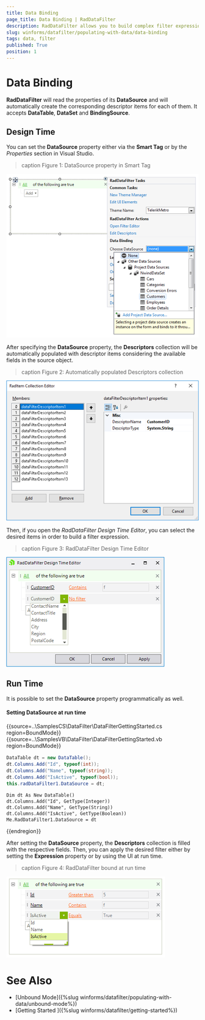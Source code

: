 ```yaml
---
title: Data Binding
page_title: Data Binding | RadDataFilter
description: RadDataFilter allows you to build complex filter expressions based on the data and collection type of the source fields. 
slug: winforms/datafilter/populating-with-data/data-binding
tags: data, filter
published: True
position: 1
---
```


# Data Binding

**RadDataFilter** will read the properties of its **DataSource** and will automatically create the corresponding descriptor items for each of them. It accepts **DataTable**, **DataSet** and **BindingSource**.

## Design Time

You can set the **DataSource** property either via the **Smart Tag** or by the *Properties* section in Visual Studio.

>caption Figure 1: DataSource property in Smart Tag

![datafilter-bound-mode 001](images/datafilter-bound-mode001.png)

After specifying the **DataSource** property, the **Descriptors** collection will be automatically populated with descriptor items considering the available fields in the source object.

>caption Figure 2: Automatically populated Descriptors collection

![datafilter-bound-mode 003](images/datafilter-bound-mode003.png)

Then, if you open the *RadDataFilter Design Time Editor*, you can select the desired items in order to build a filter expression.

>caption Figure 3: RadDataFilter Design Time Editor

![datafilter-bound-mode 002](images/datafilter-bound-mode002.png)

## Run Time

It is possible to set the **DataSource** property programmatically as well.

#### Setting DataSource at run time

{{source=..\SamplesCS\DataFilter\DataFilterGettingStarted.cs region=BoundMode}} 
{{source=..\SamplesVB\DataFilter\DataFilterGettingStarted.vb region=BoundMode}}

````C#
DataTable dt = new DataTable();
dt.Columns.Add("Id", typeof(int));
dt.Columns.Add("Name", typeof(string));
dt.Columns.Add("IsActive", typeof(bool));
this.radDataFilter1.DataSource = dt;

````
````VB.NET
Dim dt As New DataTable()
dt.Columns.Add("Id", GetType(Integer))
dt.Columns.Add("Name", GetType(String))
dt.Columns.Add("IsActive", GetType(Boolean))
Me.RadDataFilter1.DataSource = dt

```` 

{{endregion}}

After setting the **DataSource** property, the **Descriptors** collection is filled with the respective fields. Then, you can apply the desired filter either by setting the **Expression** property or by using the UI at run time.

>caption Figure 4: RadDataFilter bound at run time

![datafilter-bound-mode 004](images/datafilter-bound-mode004.png)

# See Also

* [Unbound Mode]({%slug winforms/datafilter/populating-with-data/unbound-mode%})	
* [Getting Started ]({%slug winforms/datafilter/getting-started%})